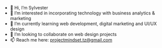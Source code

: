 - 👋 Hi, I’m Sylvester
- 👀 I’m interested in incorporating technology with business analytics & marketing
- 🌱 I’m currently learning web development, digital marketing and UI/UX design
- 💞️ I’m looking to collaborate on web design projects
- 📫 Reach me here: projectmindset.tz@gmail.com


